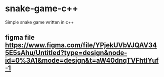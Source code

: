 # snake-game-c++
Simple snake game written in c++


## figma file  https://www.figma.com/file/YPjekUVbVJQAV345E5sAhu/Untitled?type=design&node-id=0%3A1&mode=design&t=aW40dnqTVFhtIYuf-1
